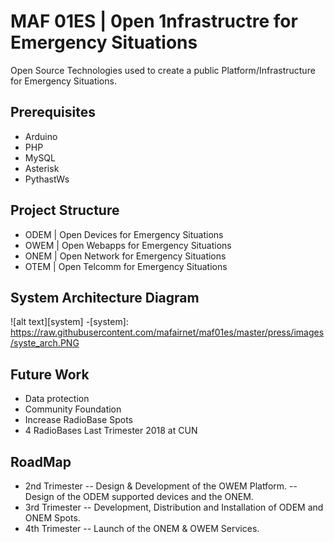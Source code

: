 MAF 01ES | 0pen 1nfrastructre for Emergency Situations
=============

Open Source Technologies used to create a public Platform/Infrastructure for Emergency Situations.

Prerequisites
-----------
- Arduino
- PHP
- MySQL
- Asterisk
- PythastWs

Project Structure
-----------
- ODEM | Open Devices for Emergency Situations
- OWEM | Open Webapps for Emergency Situations
- ONEM | Open Network for Emergency Situations
- OTEM | Open Telcomm for Emergency Situations

System Architecture Diagram
-----------
![alt text][system]
-[system]: https://raw.githubusercontent.com/mafairnet/maf01es/master/press/images/syste_arch.PNG

Future Work
-----------
- Data protection
- Community Foundation
- Increase RadioBase Spots
- 4 RadioBases Last Trimester 2018 at CUN

RoadMap
-----------
- 2nd Trimester
-- Design & Development of the OWEM Platform.
-- Design of the ODEM supported devices and the ONEM.
- 3rd Trimester
-- Development, Distribution and Installation of ODEM and ONEM Spots.
- 4th Trimester
-- Launch of the ONEM & OWEM Services.
